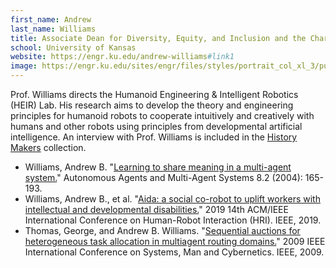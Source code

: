 ```yaml
---
first_name: Andrew
last_name: Williams
title: Associate Dean for Diversity, Equity, and Inclusion and the Charles E. and Mary Jane Spahr Professor in Electrical Engineering and Computer Science
school: University of Kansas
website: https://engr.ku.edu/andrew-williams#link1
image: https://engr.ku.edu/sites/engr/files/styles/portrait_col_xl_3/public/images/person-profile/notable/Andrew%20Williams%20portrait%20copy.jpg
---
```

Prof. Williams directs the Humanoid Engineering & Intelligent Robotics (HEIR) Lab. His research aims to develop the theory and engineering principles for humanoid robots to cooperate intuitively and creatively with humans and other robots using principles from developmental artificial intelligence. An interview with Prof. Williams is included in the [History Makers](https://www.thehistorymakers.org/biography/andrew-williams) collection.
* Williams, Andrew B. "[Learning to share meaning in a multi-agent system.](https://www.researchgate.net/profile/Andrew_Williams18/publication/220660580_Learning_to_Share_Meaning_in_a_Multi-Agent_System/links/0046352950ad3770cb000000.pdf)" Autonomous Agents and Multi-Agent Systems 8.2 (2004): 165-193.
* Williams, Andrew B., et al. "[Aida: a social co-robot to uplift workers with intellectual and developmental disabilities.](https://ieeexplore.ieee.org/stamp/stamp.jsp?arnumber=8673272)" 2019 14th ACM/IEEE International Conference on Human-Robot Interaction (HRI). IEEE, 2019.
* Thomas, George, and Andrew B. Williams. "[Sequential auctions for heterogeneous task allocation in multiagent routing domains.](https://ieeexplore.ieee.org/stamp/stamp.jsp?arnumber=5346558)" 2009 IEEE International Conference on Systems, Man and Cybernetics. IEEE, 2009.
